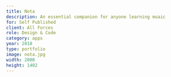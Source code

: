 ```yaml
---
title: Nota
description: An essential companion for anyone learning muaic
for: Self Published
client: All Forces
role: Design & Code
category: apps
year: 2018
type: portfolio
image: nota.jpg
width: 2000
height: 1402
---
```


